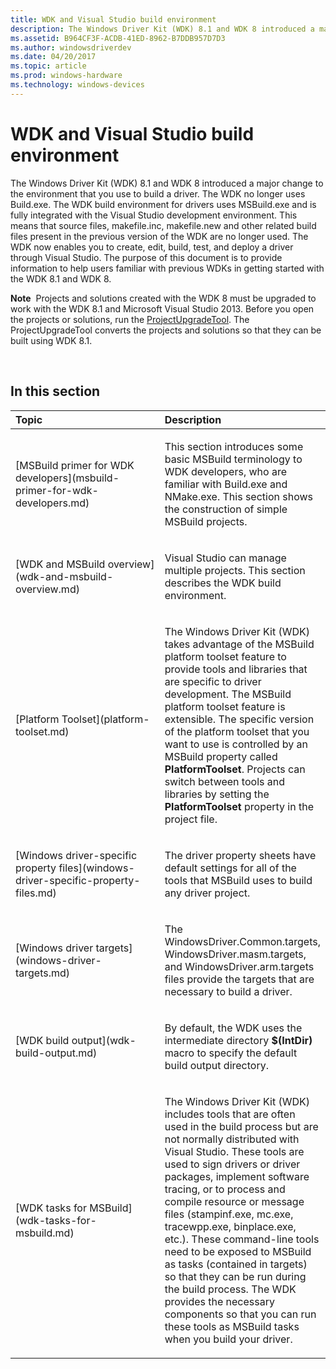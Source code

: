 ```yaml
---
title: WDK and Visual Studio build environment
description: The Windows Driver Kit (WDK) 8.1 and WDK 8 introduced a major change to the environment that you use to build a driver.
ms.assetid: B964CF3F-ACDB-41ED-8962-B7DDB957D7D3
ms.author: windowsdriverdev
ms.date: 04/20/2017
ms.topic: article
ms.prod: windows-hardware
ms.technology: windows-devices
---
```


# WDK and Visual Studio build environment


The Windows Driver Kit (WDK) 8.1 and WDK 8 introduced a major change to the environment that you use to build a driver. The WDK no longer uses Build.exe. The WDK build environment for drivers uses MSBuild.exe and is fully integrated with the Visual Studio development environment. This means that source files, makefile.inc, makefile.new and other related build files present in the previous version of the WDK are no longer used. The WDK now enables you to create, edit, build, test, and deploy a driver through Visual Studio. The purpose of this document is to provide information to help users familiar with previous WDKs in getting started with the WDK 8.1 and WDK 8.

**Note**  Projects and solutions created with the WDK 8 must be upgraded to work with the WDK 8.1 and Microsoft Visual Studio 2013. Before you open the projects or solutions, run the [ProjectUpgradeTool](projectupgradetool.md). The ProjectUpgradeTool converts the projects and solutions so that they can be built using WDK 8.1.

 

## <span id="in_this_section"></span>In this section


<table>
<colgroup>
<col width="50%" />
<col width="50%" />
</colgroup>
<thead>
<tr class="header">
<th align="left">Topic</th>
<th align="left">Description</th>
</tr>
</thead>
<tbody>
<tr class="odd">
<td align="left"><p>[MSBuild primer for WDK developers](msbuild-primer-for-wdk-developers.md)</p></td>
<td align="left"><p>This section introduces some basic MSBuild terminology to WDK developers, who are familiar with Build.exe and NMake.exe. This section shows the construction of simple MSBuild projects.</p></td>
</tr>
<tr class="even">
<td align="left"><p>[WDK and MSBuild overview](wdk-and-msbuild-overview.md)</p></td>
<td align="left"><p>Visual Studio can manage multiple projects. This section describes the WDK build environment.</p></td>
</tr>
<tr class="odd">
<td align="left"><p>[Platform Toolset](platform-toolset.md)</p></td>
<td align="left"><p>The Windows Driver Kit (WDK) takes advantage of the MSBuild platform toolset feature to provide tools and libraries that are specific to driver development. The MSBuild platform toolset feature is extensible. The specific version of the platform toolset that you want to use is controlled by an MSBuild property called <strong>PlatformToolset</strong>. Projects can switch between tools and libraries by setting the <strong>PlatformToolset</strong> property in the project file.</p></td>
</tr>
<tr class="even">
<td align="left"><p>[Windows driver-specific property files](windows-driver-specific-property-files.md)</p></td>
<td align="left"><p>The driver property sheets have default settings for all of the tools that MSBuild uses to build any driver project.</p></td>
</tr>
<tr class="odd">
<td align="left"><p>[Windows driver targets](windows-driver-targets.md)</p></td>
<td align="left"><p>The WindowsDriver.Common.targets, WindowsDriver.masm.targets, and WindowsDriver.arm.targets files provide the targets that are necessary to build a driver.</p></td>
</tr>
<tr class="even">
<td align="left"><p>[WDK build output](wdk-build-output.md)</p></td>
<td align="left"><p>By default, the WDK uses the intermediate directory <strong>$(IntDir)</strong> macro to specify the default build output directory.</p></td>
</tr>
<tr class="odd">
<td align="left"><p>[WDK tasks for MSBuild](wdk-tasks-for-msbuild.md)</p></td>
<td align="left"><p>The Windows Driver Kit (WDK) includes tools that are often used in the build process but are not normally distributed with Visual Studio. These tools are used to sign drivers or driver packages, implement software tracing, or to process and compile resource or message files (stampinf.exe, mc.exe, tracewpp.exe, binplace.exe, etc.). These command-line tools need to be exposed to MSBuild as tasks (contained in targets) so that they can be run during the build process. The WDK provides the necessary components so that you can run these tools as MSBuild tasks when you build your driver.</p></td>
</tr>
</tbody>
</table>

 

 

 





